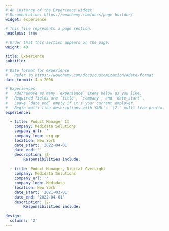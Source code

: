 ```yaml
---
# An instance of the Experience widget.
# Documentation: https://wowchemy.com/docs/page-builder/
widget: experience

# This file represents a page section.
headless: true

# Order that this section appears on the page.
weight: 40

title: Experience
subtitle:

# Date format for experience
#   Refer to https://wowchemy.com/docs/customization/#date-format
date_format: Jan 2006

# Experiences.
#   Add/remove as many `experience` items below as you like.
#   Required fields are `title`, `company`, and `date_start`.
#   Leave `date_end` empty if it's your current employer.
#   Begin multi-line descriptions with YAML's `|2-` multi-line prefix.
experience:

  - title: Poduct Manager II
    company: Medidata Solutions
    company_url: ''
    company_logo: org-gc
    location: New York
    date_start: '2022-04-01'
    date_end: ''
    description: |2-
        Responsibilities include:
        
  - title: Poduct Manager, Digital Oversight
    company: Medidata Solutions
    company_url: ''
    company_logo: Medidata
    location: New York
    date_start: '2021-03-01'
    date_end: '2022-04-01'
    description: |2-
        Responsibilities include: 
        
design:
  columns: '2'
---
```

